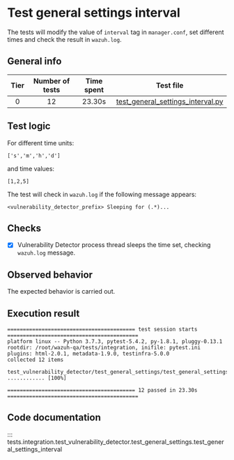 # Test general settings interval

The tests will modify the value of `interval` tag in `manager.conf`, set different times and check the result in `wazuh.log`.

## General info

|Tier | Number of tests | Time spent| Test file |
|:--:|:--:|:--:|:--:|
| 0 | 12 | 23.30s | [test_general_settings_interval.py](../../test_general_settings/test_general_settings_interval.py)|

## Test logic

For different time units:

```
['s','m','h','d']
```

and time values:

```
[1,2,5]
```

The test will check in `wazuh.log` if the following message appears:

```
<vulnerability_detector_prefix> Sleeping for (.*)...
```

## Checks

- [x] Vulnerability Detector process thread sleeps the time set, checking `wazuh.log` message.

## Observed behavior

The expected behavior is carried out.

## Execution result

```
========================================= test session starts ==========================================
platform linux -- Python 3.7.3, pytest-5.4.2, py-1.8.1, pluggy-0.13.1
rootdir: /root/wazuh-qa/tests/integration, inifile: pytest.ini
plugins: html-2.0.1, metadata-1.9.0, testinfra-5.0.0
collected 12 items

test_vulnerability_detector/test_general_settings/test_general_settings_interval.py ............ [100%]

========================================= 12 passed in 23.30s ==========================================
```


## Code documentation

::: tests.integration.test_vulnerability_detector.test_general_settings.test_general_settings_interval
